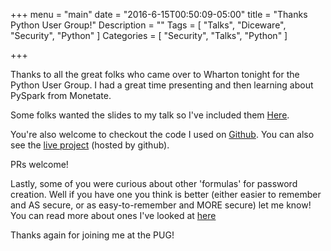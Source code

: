+++
menu = "main"
date = "2016-6-15T00:50:09-05:00"
title = "Thanks Python User Group!"
Description = ""
Tags = [
  "Talks",
  "Diceware",
  "Security",
  "Python"
]
Categories = [
  "Security",
  "Talks",
  "Python"
]

+++

Thanks to all the great folks who came over to Wharton tonight for the Python User Group. I had a great time presenting and then learning about PySpark from Monetate.

Some folks wanted the slides to my talk so I've included them [Here](https://drive.google.com/file/d/0B__8CIDfTsIEWldmZGJseERYRjg/view?usp=sharing).

You're also welcome to checkout the code I used on [Github](https://github.com/fernando-mc/EasyDice). You can also see the [live project](https://rawgit.com/fernando-mc/EasyDice/master/index.html) (hosted by github).

PRs welcome!

Lastly, some of you were curious about other 'formulas' for password creation. Well if you have one you think is better (either easier to remember and AS secure, or as easy-to-remember and MORE secure) let me know! You can read more about ones I've looked at [here](https://fernandomc.com/posts/good-bad-ugly-theoretical-security-password-creation-systems/)

Thanks again for joining me at the PUG!
